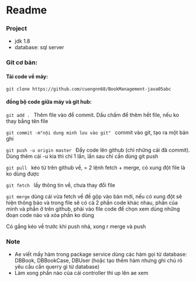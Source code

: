 
# Readme


### Project
- jdk 1.8
- database: sql server

### Git cơ bản:

#### Tải code về máy: 
```git clone https://github.com/cuongnn68/BookManagement-java05abc```

#### đồng bộ code giữa máy và git hub:
```git add . ```	Thêm file vào để commit. Dấu chấm để thêm hết file, nếu ko thay bằng tên file

```git commit -m"nội dung minh lưu vào git" ```	commit vào git, tạo ra một bản ghi

```git push -u origin master ```	Đẩy code lên github (chỉ những cái đã commit). Dùng thêm cái -u kia thì chỉ 1 lần, lần sau chỉ cần dùng git push

```git pull ```	kéo từ trên github về, = 2 lệnh fetch + merge, có xung đột file là ko dùng được

```git fetch ```	lấy thông tin về, chưa thay đổi file

```git merge```	dùng cái vừa fetch về đề gộp vào bản mới, nếu có xung đột sẽ hiện thông báo và trong file sẽ có cả 2 phần code khác nhau, phần của mình và phần ở trên github, phải vào file code để chọn xem dùng những đoạn code nào và xóa phần ko dùng
 
Có gắng kéo về trước khi push nhá,  xong r merge và push

### Note
- Ae viết mấy hàm trong package service dùng các hàm gọi từ database: DBBook, DBBookCase, DBUser (hoặc tạo thêm hàm nhưng ghi chú rõ yêu cầu cần querry gì từ database)
- Làm xong phần nào của cái controller thì up lên ae xem
